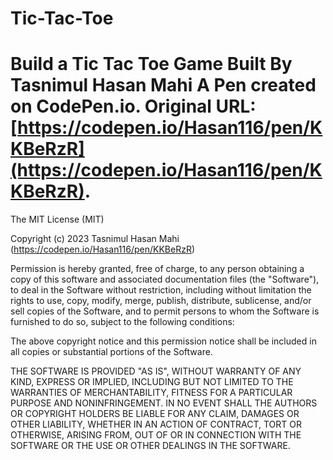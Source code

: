 # Tic-Tac-Toe
#  Build a Tic Tac Toe Game Built By Tasnimul Hasan Mahi  A Pen created on CodePen.io. Original URL: [https://codepen.io/Hasan116/pen/KKBeRzR](https://codepen.io/Hasan116/pen/KKBeRzR).



The MIT License (MIT)

Copyright (c) 2023 Tasnimul Hasan Mahi (https://codepen.io/Hasan116/pen/KKBeRzR)

Permission is hereby granted, free of charge, to any person obtaining a copy
of this software and associated documentation files (the "Software"), to deal
in the Software without restriction, including without limitation the rights
to use, copy, modify, merge, publish, distribute, sublicense, and/or sell
copies of the Software, and to permit persons to whom the Software is
furnished to do so, subject to the following conditions:

The above copyright notice and this permission notice shall be included in all
copies or substantial portions of the Software.

THE SOFTWARE IS PROVIDED "AS IS", WITHOUT WARRANTY OF ANY KIND, EXPRESS OR
IMPLIED, INCLUDING BUT NOT LIMITED TO THE WARRANTIES OF MERCHANTABILITY,
FITNESS FOR A PARTICULAR PURPOSE AND NONINFRINGEMENT. IN NO EVENT SHALL THE
AUTHORS OR COPYRIGHT HOLDERS BE LIABLE FOR ANY CLAIM, DAMAGES OR OTHER
LIABILITY, WHETHER IN AN ACTION OF CONTRACT, TORT OR OTHERWISE, ARISING FROM,
OUT OF OR IN CONNECTION WITH THE SOFTWARE OR THE USE OR OTHER DEALINGS IN THE
SOFTWARE.
